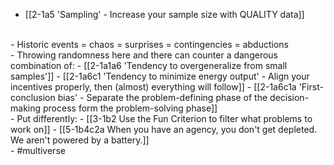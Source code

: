 - [[2-1a5 'Sampling' - Increase your sample size with QUALITY data]]
<br>
- Historic events = chaos = surprises = contingencies = abductions
<br>
- Throwing randomness here and there can counter a dangerous combination of:
- [[2-1a1a6 'Tendency to overgeneralize from small samples']]
- [[2-1a6c1 'Tendency to minimize energy output' - Align your incentives properly, then (almost) everything will follow]]
- [[2-1a6c1a 'First-conclusion bias' - Separate the problem-defining phase of the decision-making process form the problem-solving phase]]
<br>
- Put differently:
- [[3-1b2 Use the Fun Criterion to filter what problems to work on]]
- [[5-1b4c2a When you have an agency, you don't get depleted. We aren't powered by a battery.]]
<br>
- #multiverse
